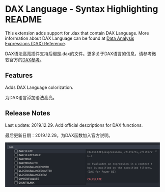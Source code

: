 # DAX Language - Syntax Highlighting README

This extension adds support for .dax that contain DAX Language. More information about DAX Language can be found at [Data Analysis Expressions (DAX) Reference](https://docs.microsoft.com/en-us/dax/data-analysis-expressions-dax-reference).

DAX语法高亮插件支持后缀是.dax的文件。更多关于DAX语言的信息，请参考微软官方的[DAX参考](https://docs.microsoft.com/en-us/dax/data-analysis-expressions-dax-reference)。

## Features

Adds DAX Language colorization.

为DAX语言添加语法高亮。

## Release Notes

Last update: 2019.12.29. Add official descriptions for DAX functions.

最后更新日期：2019.12.29。为DAX函数加入官方说明。

![DAX desc](https://raw.githubusercontent.com/logicislogic/daxforpowerbi/master/pic/dax%20desc.png)



